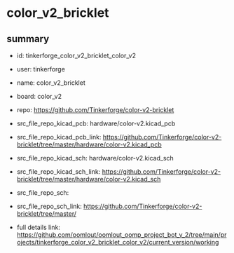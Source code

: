 # color_v2_bricklet
 
## summary 
* id: tinkerforge_color_v2_bricklet_color_v2
* user: tinkerforge
* name: color_v2_bricklet
* board: color_v2
* repo: https://github.com/Tinkerforge/color-v2-bricklet
* src_file_repo_kicad_pcb: hardware/color-v2.kicad_pcb
* src_file_repo_kicad_pcb_link: https://github.com/Tinkerforge/color-v2-bricklet/tree/master/hardware/color-v2.kicad_pcb
* src_file_repo_kicad_sch: hardware/color-v2.kicad_sch
* src_file_repo_kicad_sch_link: https://github.com/Tinkerforge/color-v2-bricklet/tree/master/hardware/color-v2.kicad_sch

* src_file_repo_sch: 
* src_file_repo_sch_link: https://github.com/Tinkerforge/color-v2-bricklet/tree/master/
* full details link: https://github.com/oomlout/oomlout_oomp_project_bot_v_2/tree/main/projects/tinkerforge_color_v2_bricklet_color_v2/current_version/working  







